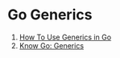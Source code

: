 # Go Generics

1. [How To Use Generics in Go](https://www.digitalocean.com/community/tutorials/how-to-use-generics-in-go)
2. [Know Go: Generics](https://github.com/bitfield/kg-generics)
